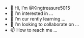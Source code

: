 - 👋 Hi, I’m @Kingtreasure5015
- 👀 I’m interested in ...
- 🌱 I’m cur
rently learning ...
- 💞️ I’m looking to collaborate on ...
- 📫 How to reach me ...

<!---
Kingtreasure5015/Kingtreasure5015 is a ✨ special ✨ repository because its `README.md` (this file) appears on your GitHub profile.
You can click the Preview link to take a look at your changes.
--->
